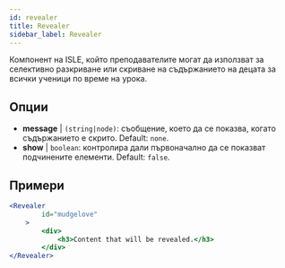 ```yaml
---
id: revealer 
title: Revealer
sidebar_label: Revealer
---
```


Компонент на ISLE, който преподавателите могат да използват за селективно разкриване или скриване на съдържанието на децата за всички ученици по време на урока.

## Опции

* __message__ | `(string|node)`: съобщение, което да се показва, когато съдържанието е скрито. Default: `none`.
* __show__ | `boolean`: контролира дали първоначално да се показват подчинените елементи. Default: `false`.


## Примери

```jsx live
<Revealer
        id="mudgelove"
    >
        <div>
            <h3>Content that will be revealed.</h3>
        </div>
</Revealer>
``` 

